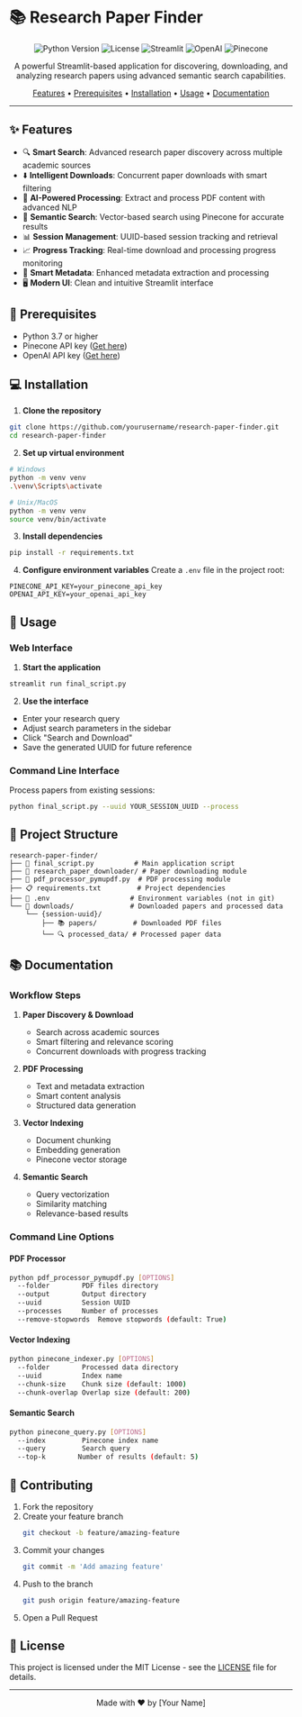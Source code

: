 # 📚 Research Paper Finder

<div align="center">

![Python Version](https://img.shields.io/badge/python-3.7%2B-blue)
![License](https://img.shields.io/badge/license-MIT-green)
![Streamlit](https://img.shields.io/badge/streamlit-1.24%2B-red)
![OpenAI](https://img.shields.io/badge/OpenAI-API-orange)
![Pinecone](https://img.shields.io/badge/Pinecone-Vector%20DB-lightgrey)

A powerful Streamlit-based application for discovering, downloading, and analyzing research papers using advanced semantic search capabilities.

[Features](#features) • [Prerequisites](#prerequisites) • [Installation](#installation) • [Usage](#usage) • [Documentation](#documentation)

</div>

---

## ✨ Features

- 🔍 **Smart Search**: Advanced research paper discovery across multiple academic sources
- ⬇️ **Intelligent Downloads**: Concurrent paper downloads with smart filtering
- 🤖 **AI-Powered Processing**: Extract and process PDF content with advanced NLP
- 🧠 **Semantic Search**: Vector-based search using Pinecone for accurate results
- 📊 **Session Management**: UUID-based session tracking and retrieval
- 📈 **Progress Tracking**: Real-time download and processing progress monitoring
- 🎯 **Smart Metadata**: Enhanced metadata extraction and processing
- 🖥️ **Modern UI**: Clean and intuitive Streamlit interface

## 🚀 Prerequisites

- Python 3.7 or higher
- Pinecone API key ([Get here](https://www.pinecone.io/))
- OpenAI API key ([Get here](https://platform.openai.com/))

## 💻 Installation

1. **Clone the repository**
```bash
git clone https://github.com/yourusername/research-paper-finder.git
cd research-paper-finder
```

2. **Set up virtual environment**
```bash
# Windows
python -m venv venv
.\venv\Scripts\activate

# Unix/MacOS
python -m venv venv
source venv/bin/activate
```

3. **Install dependencies**
```bash
pip install -r requirements.txt
```

4. **Configure environment variables**
Create a `.env` file in the project root:
```env
PINECONE_API_KEY=your_pinecone_api_key
OPENAI_API_KEY=your_openai_api_key
```

## 📖 Usage

### Web Interface

1. **Start the application**
```bash
streamlit run final_script.py
```

2. **Use the interface**
- Enter your research query
- Adjust search parameters in the sidebar
- Click "Search and Download"
- Save the generated UUID for future reference

### Command Line Interface

Process papers from existing sessions:
```bash
python final_script.py --uuid YOUR_SESSION_UUID --process
```

## 📁 Project Structure

```
research-paper-finder/
├── 📜 final_script.py          # Main application script
├── 📂 research_paper_downloader/ # Paper downloading module
├── 📄 pdf_processor_pymupdf.py  # PDF processing module
├── 📋 requirements.txt         # Project dependencies
├── 🔑 .env                    # Environment variables (not in git)
└── 📁 downloads/              # Downloaded papers and processed data
    └── {session-uuid}/
        ├── 📚 papers/         # Downloaded PDF files
        └── 🔍 processed_data/ # Processed paper data
```

## 📚 Documentation

### Workflow Steps

1. **Paper Discovery & Download**
   - Search across academic sources
   - Smart filtering and relevance scoring
   - Concurrent downloads with progress tracking

2. **PDF Processing**
   - Text and metadata extraction
   - Smart content analysis
   - Structured data generation

3. **Vector Indexing**
   - Document chunking
   - Embedding generation
   - Pinecone vector storage

4. **Semantic Search**
   - Query vectorization
   - Similarity matching
   - Relevance-based results

### Command Line Options

#### PDF Processor
```bash
python pdf_processor_pymupdf.py [OPTIONS]
  --folder        PDF files directory
  --output        Output directory
  --uuid          Session UUID
  --processes     Number of processes
  --remove-stopwords  Remove stopwords (default: True)
```

#### Vector Indexing
```bash
python pinecone_indexer.py [OPTIONS]
  --folder        Processed data directory
  --uuid          Index name
  --chunk-size    Chunk size (default: 1000)
  --chunk-overlap Overlap size (default: 200)
```

#### Semantic Search
```bash
python pinecone_query.py [OPTIONS]
  --index         Pinecone index name
  --query         Search query
  --top-k        Number of results (default: 5)
```

## 🤝 Contributing

1. Fork the repository
2. Create your feature branch
   ```bash
   git checkout -b feature/amazing-feature
   ```
3. Commit your changes
   ```bash
   git commit -m 'Add amazing feature'
   ```
4. Push to the branch
   ```bash
   git push origin feature/amazing-feature
   ```
5. Open a Pull Request

## 📄 License

This project is licensed under the MIT License - see the [LICENSE](LICENSE) file for details.

---

<div align="center">

Made with ❤️ by [Your Name]

</div> 